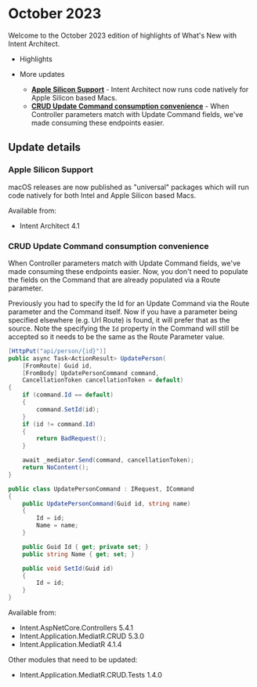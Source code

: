 # October 2023

Welcome to the October 2023 edition of highlights of What's New with Intent Architect.

- Highlights

- More updates
  - **[Apple Silicon Support](#apple-silicon-support)** - Intent Architect now runs code natively for Apple Silicon based Macs.
  - **[CRUD Update Command consumption convenience](#crud-update-command-consumption-convenience)** - When Controller parameters match with Update Command fields, we've made consuming these endpoints easier.

## Update details

### Apple Silicon Support

macOS releases are now published as "universal" packages which will run code natively for both Intel and Apple Silicon based Macs.

Available from:

- Intent Architect 4.1

### CRUD Update Command consumption convenience

When Controller parameters match with Update Command fields, we've made consuming these endpoints easier. Now, you don't need to populate the fields on the Command that are already populated via a Route parameter.

Previously you had to specify the Id for an Update Command via the Route parameter and the Command itself. Now if you have a parameter being specified elsewhere (e.g. Url Route) is found, it will prefer that as the source. Note the specifying the `Id` property in the Command will still be accepted so it needs to be the same as the Route Parameter value.

```csharp
[HttpPut("api/person/{id}")]
public async Task<ActionResult> UpdatePerson(
    [FromRoute] Guid id,
    [FromBody] UpdatePersonCommand command,
    CancellationToken cancellationToken = default)
{
    if (command.Id == default)
    {
        command.SetId(id);
    }
    if (id != command.Id)
    {
        return BadRequest();
    }

    await _mediator.Send(command, cancellationToken);
    return NoContent();
}
```

```csharp
public class UpdatePersonCommand : IRequest, ICommand
{
    public UpdatePersonCommand(Guid id, string name)
    {
        Id = id;
        Name = name;
    }

    public Guid Id { get; private set; }
    public string Name { get; set; }

    public void SetId(Guid id)
    {
        Id = id;
    }
}
```

Available from:

- Intent.AspNetCore.Controllers 5.4.1
- Intent.Application.MediatR.CRUD 5.3.0
- Intent.Application.MediatR 4.1.4

Other modules that need to be updated:

- Intent.Application.MediatR.CRUD.Tests 1.4.0
